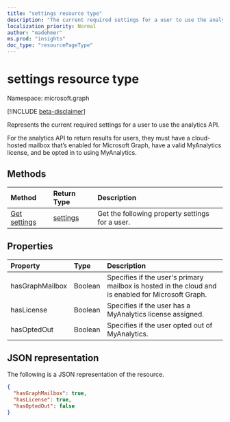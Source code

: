 ```yaml
---
title: "settings resource type"
description: "The current required settings for a user to use the analytics API."
localization_priority: Normal
author: "madehmer"
ms.prod: "insights"
doc_type: "resourcePageType"
---
```


# settings resource type

Namespace: microsoft.graph

[!INCLUDE [beta-disclaimer](../../includes/beta-disclaimer.md)]

Represents the current required settings for a user to use the analytics API.

For the analytics API to return results for users, they must have a cloud-hosted mailbox that’s enabled for Microsoft Graph, have a valid MyAnalytics license, and be opted in to using MyAnalytics.

## Methods

| Method       | Return Type | Description |
|:-------------|:------------|:------------|
[Get settings](../api/useranalytics-get-settings.md) | [settings](settings.md) | Get the following property settings for a user.|

## Properties

| Property     | Type        | Description |
|:-------------|:------------|:------------|
|hasGraphMailbox|Boolean|Specifies if the user's primary mailbox is hosted in the cloud and is enabled for Microsoft Graph.|
|hasLicense|Boolean|Specifies if the user has a MyAnalytics license assigned.|
|hasOptedOut|Boolean|Specifies if the user opted out of MyAnalytics.|

## JSON representation

The following is a JSON representation of the resource.

<!-- {
  "blockType": "resource",
  "optionalProperties": [

  ],
  "@odata.type": "microsoft.graph.settings",
  "baseType": null
}-->

```json
{
  "hasGraphMailbox": true,
  "hasLicense": true,
  "hasOptedOut": false
}
```

<!-- uuid: 16cd6b66-4b1a-43a1-adaf-3a886856ed98
2019-02-04 14:57:30 UTC -->
<!-- {
  "type": "#page.annotation",
  "description": "settings resource",
  "keywords": "",
  "section": "documentation",
  "tocPath": ""
}-->